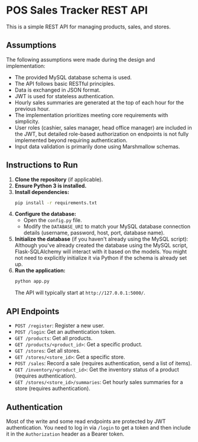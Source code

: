# POS Sales Tracker REST API

This is a simple REST API for managing products, sales, and stores.

## Assumptions

The following assumptions were made during the design and implementation:

* The provided MySQL database schema is used.
* The API follows basic RESTful principles.
* Data is exchanged in JSON format.
* JWT is used for stateless authentication.
* Hourly sales summaries are generated at the top of each hour for the previous hour.
* The implementation prioritizes meeting core requirements with simplicity.
* User roles (cashier, sales manager, head office manager) are included in the JWT, but detailed role-based authorization on endpoints is not fully implemented beyond requiring authentication.
* Input data validation is primarily done using Marshmallow schemas.

## Instructions to Run

1.  **Clone the repository** (if applicable).
2.  **Ensure Python 3 is installed.**
3.  **Install dependencies:**
    ```bash
    pip install -r requirements.txt
    ```
4.  **Configure the database:**
    * Open the `config.py` file.
    * Modify the `DATABASE_URI` to match your MySQL database connection details (username, password, host, port, database name).
5.  **Initialize the database** (if you haven't already using the MySQL script):
    Although you've already created the database using the MySQL script, Flask-SQLAlchemy will interact with it based on the models. You might not need to explicitly initialize it via Python if the schema is already set up.
6.  **Run the application:**
    ```bash
    python app.py
    ```
    The API will typically start at `http://127.0.0.1:5000/`.

## API Endpoints

* `POST /register`: Register a new user.
* `POST /login`: Get an authentication token.
* `GET /products`: Get all products.
* `GET /products/<product_id>`: Get a specific product.
* `GET /stores`: Get all stores.
* `GET /stores/<store_id>`: Get a specific store.
* `POST /sales`: Record a sale (requires authentication, send a list of items).
* `GET /inventory/<product_id>`: Get the inventory status of a product (requires authentication).
* `GET /stores/<store_id>/summaries`: Get hourly sales summaries for a store (requires authentication).

## Authentication

Most of the write and some read endpoints are protected by JWT authentication. You need to log in via `/login` to get a token and then include it in the `Authorization` header as a Bearer token.
